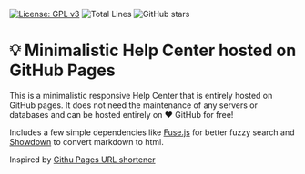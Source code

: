 [![License: GPL v3](https://img.shields.io/badge/License-GPLv3-blue.svg)](https://www.gnu.org/licenses/gpl-3.0)
![Total Lines](https://img.shields.io/tokei/lines/github/good-lly/gh-pages-help-center?color=green)
![GitHub stars](https://img.shields.io/github/stars/good-lly/gh-pages-help-center?style=social)

# 💡 Minimalistic Help Center hosted on GitHub Pages

This is a minimalistic responsive Help Center that is entirely hosted on GitHub pages. It
does not need the maintenance of any servers or databases and can be hosted
entirely on ❤️ GitHub for free!

Includes a few simple dependencies like [Fuse.js](https://fusejs.io/) for better fuzzy search and [Showdown](https://github.com/showdownjs/showdown) to convert
markdown to html.

Inspired by [Githu Pages URL shortener](https://github.com/nelsontky/gh-pages-url-shortener/)
